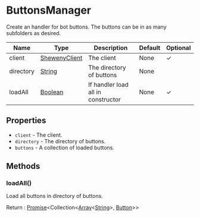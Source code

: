# ButtonsManager

Create an handler for bot buttons. The buttons can be in as many subfolders as desired.

| Name      | Type                                                                                                | Description                        | Default | Optional |
| --------- | --------------------------------------------------------------------------------------------------- | ---------------------------------- | ------- | -------- |
| client    | [ShewenyClient](./ShewenyClient.md)                                                                 | The client                         | None    | ✓        |
| directory | [String](https://developer.mozilla.org/en-US/docs/Web/JavaScript/Reference/Global_Objects/String)   | The directory of buttons           | None    |          |
| loadAll   | [Boolean](https://developer.mozilla.org/en-US/docs/Web/JavaScript/Reference/Global_Objects/Boolean) | If handler load all in constructor | None    | ✓        |

## Properties

- `client` - The client.
- `directory` - The directory of buttons.
- `buttons` - A collection of loaded buttons.

## Methods

### loadAll()

Load all buttons in directory of buttons.

Return : [Promise](https://developer.mozilla.org/en-US/docs/Web/JavaScript/Reference/Global_Objects/Promise)\<Collection\<[Array](https://developer.mozilla.org/en-US/docs/Web/JavaScript/Reference/Global_Objects/Array)\<[String](https://developer.mozilla.org/en-US/docs/Web/JavaScript/Reference/Global_Objects/String)>, [Button](../structures/Button.md)>>
